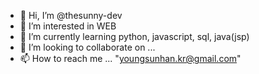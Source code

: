 - 👋 Hi, I’m @thesunny-dev
- 👀 I’m interested in WEB
- 🌱 I’m currently learning python, javascript, sql, java(jsp)
- 💞️ I’m looking to collaborate on ...
- 📫 How to reach me ... "youngsunhan.kr@gmail.com"

<!---
thesunny-dev/thesunny-dev is a ✨ special ✨ repository because its `README.md` (this file) appears on your GitHub profile.
You can click the Preview link to take a look at your changes.
--->
